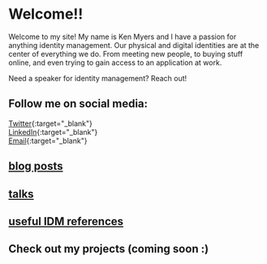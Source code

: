 # Welcome!!

Welcome to my site! My name is Ken Myers and I have a passion for anything identity management. Our physical and digital identities are at the center of everything we do. From meeting new people, to buying stuff online, and even trying to gain access to an application at work.

Need a speaker for identity management? Reach out!

## Follow me on social media:

[Twitter](https://twitter.com/IDMKen){:target="_blank"}  
[LinkedIn](https://www.linkedin.com/in/idmken/){:target="_blank"}  
[Email](mailto:mail@myers.guru){:target="_blank"}  

## [blog posts](/blogs/blogs.md)

## [talks](/talks/talks.md)

## [useful IDM references](/refs/idmrefs.md)

## Check out my projects (coming soon :)
